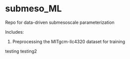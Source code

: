 # submeso_ML
Repo for data-driven submesoscale parameterization

Includes:
1. Preprocessing the MITgcm-llc4320 dataset for training

testing
testing2
